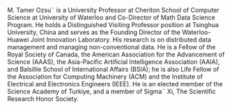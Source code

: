 M. Tamer Ozsu¨ is a University Professor at Cheriton School of Computer Science at University of Waterloo and Co-Director of Math Data Science Program. He holds a Distinguished Visiting Professor position at Tsinghua University, China and serves as the Founding Director of the Waterloo-Huawei Joint Innovation Laboratory. His research is on distributed data management and managing non-conventional data. He is a Fellow of the Royal Society of Canada, the American Association for the Advancement of Science (AAAS), the Asia-Pacific Artificial Intelligence Association (AAIA), and Balsillie School of International Affairs (BSIA); he is also Life Fellow of the Association for Computing Machinery (ACM) and the Institute of Electrical and Electronics Engineers (IEEE). He is an elected member of the Science Academy of Turkiye, and a member of Sigma¨ Xi, The Scientific Research Honor Society.